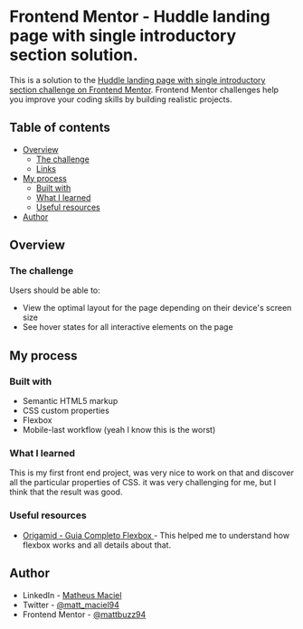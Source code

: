 # Frontend Mentor - Huddle landing page with single introductory section solution.

This is a solution to the [Huddle landing page with single introductory section challenge on Frontend Mentor](https://www.frontendmentor.io/challenges/huddle-landing-page-with-a-single-introductory-section-B_2Wvxgi0). Frontend Mentor challenges help you improve your coding skills by building realistic projects. 

## Table of contents

- [Overview](#overview)
  - [The challenge](#the-challenge)
  - [Links](#links)
- [My process](#my-process)
  - [Built with](#built-with)
  - [What I learned](#what-i-learned)
  - [Useful resources](#useful-resources)
- [Author](#author)

## Overview

### The challenge

Users should be able to:

- View the optimal layout for the page depending on their device's screen size
- See hover states for all interactive elements on the page
## My process

### Built with

- Semantic HTML5 markup
- CSS custom properties
- Flexbox
- Mobile-last workflow (yeah I know this is the worst)

### What I learned

This is my first front end project, was very nice to work on that and discover all the particular properties of CSS.
it was very challenging for me, but I think that the result was good.

### Useful resources

- [Origamid - Guia Completo Flexbox ](https://www.origamid.com/projetos/flexbox-guia-completo/) - This helped me to understand how flexbox works and all details about that.

## Author

- LinkedIn - [Matheus Maciel](https://www.linkedin.com/in/matheus-maciel-9222b5a6/)
- Twitter - [@matt_maciel94](https://www.twitter.com/matt_maciel94)
- Frontend Mentor - [@mattbuzz94](https://www.frontendmentor.io/profile/mattbuzz94)